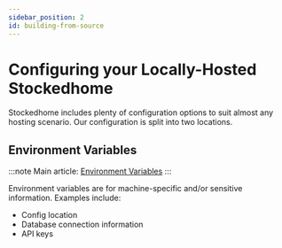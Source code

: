 ```yaml
---
sidebar_position: 2
id: building-from-source
---
```


# Configuring your Locally-Hosted Stockedhome

Stockedhome includes plenty of configuration options to suit almost any hosting scenario. Our configuration is split into two locations.

## Environment Variables

:::note
Main article: [Environment Variables](.//environment-variables/intro.md)
:::

Environment variables are for machine-specific and/or sensitive information. Examples include:
* Config location
* Database connection information
* API keys
